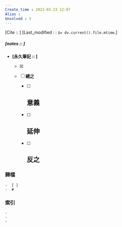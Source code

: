 ```yaml
---
Create_time : 2023-03-23 12:07
Alias : 
Unsolved : V
---
```

[Cite ::  ]
[Last_modified : : `$= dv.current().file.mtime`.]
##### [notes ::   ]

- **[永久筆記 :: ]**
	
	- [x]
	
	- [ ] **總之**
		
		- [ ] **意義**
			-
		
		- [ ] **延伸**
			- 
		
		- [ ] **反之**
			-
		


### 歸檔 
	-  [ ]
	-  #

### 索引
	-
	-
	-
	
